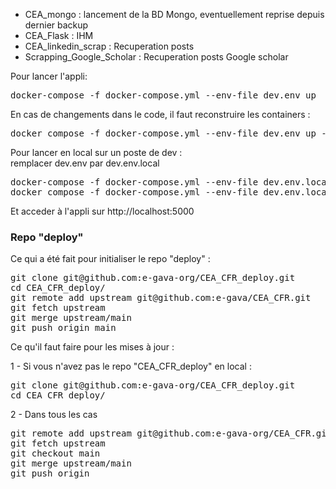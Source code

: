 - CEA_mongo : lancement de la BD Mongo, eventuellement reprise depuis dernier backup  
- CEA_Flask : IHM  
- CEA_linkedin_scrap : Recuperation posts  
- Scrapping_Google_Scholar : Recuperation posts Google scholar 

Pour lancer l'appli:
<pre>
docker-compose -f docker-compose.yml --env-file dev.env up
</pre>

En cas de changements dans le code, il faut reconstruire les containers :
<pre>
docker compose -f docker-compose.yml --env-file dev.env up --build
</pre>

Pour lancer en local sur un poste de dev :  
remplacer dev.env par dev.env.local  
<pre>
docker-compose -f docker-compose.yml --env-file dev.env.local up  
docker compose -f docker-compose.yml --env-file dev.env.local up --build
</pre>
Et acceder à l'appli sur http://localhost:5000

### Repo "deploy"
Ce qui a été fait pour initialiser le repo "deploy" :
<pre>
git clone git@github.com:e-gava-org/CEA_CFR_deploy.git
cd CEA_CFR_deploy/
git remote add upstream git@github.com:e-gava/CEA_CFR.git
git fetch upstream
git merge upstream/main
git push origin main
</pre>
Ce qu'il faut faire pour les mises à jour :  

1 - Si vous n'avez pas le repo "CEA_CFR_deploy" en local :
<pre>
git clone git@github.com:e-gava-org/CEA_CFR_deploy.git
cd CEA_CFR_deploy/
</pre>

2  - Dans tous les cas
<pre>
git remote add upstream git@github.com:e-gava-org/CEA_CFR.git
git fetch upstream
git checkout main
git merge upstream/main
git push origin
</pre>
